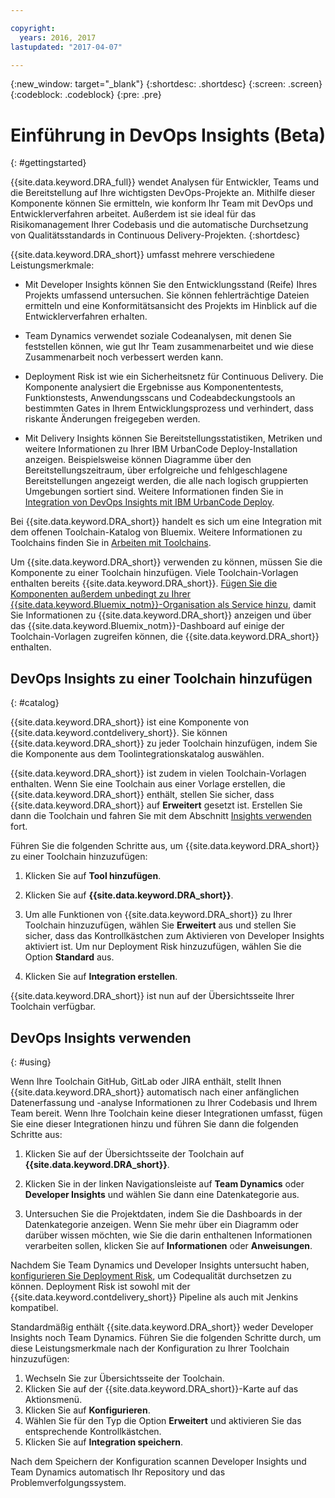```yaml
---

copyright:
  years: 2016, 2017
lastupdated: "2017-04-07"

---
```


{:new_window: target="_blank"}
{:shortdesc: .shortdesc}
{:screen: .screen}
{:codeblock: .codeblock}
{:pre: .pre}

# Einführung in DevOps Insights (Beta)
{: #gettingstarted}

{{site.data.keyword.DRA_full}} wendet Analysen für Entwickler, Teams und die Bereitstellung auf Ihre wichtigsten DevOps-Projekte an. Mithilfe dieser Komponente können Sie ermitteln, wie konform Ihr Team mit DevOps und Entwicklerverfahren arbeitet. Außerdem ist sie ideal für das Risikomanagement Ihrer Codebasis und die automatische Durchsetzung von Qualitätsstandards in Continuous Delivery-Projekten.
{:shortdesc}

{{site.data.keyword.DRA_short}} umfasst mehrere verschiedene Leistungsmerkmale:

   * Mit Developer Insights können Sie den Entwicklungsstand (Reife) Ihres Projekts umfassend untersuchen. Sie können fehlerträchtige Dateien ermitteln und eine Konformitätsansicht des Projekts im Hinblick auf die Entwicklerverfahren erhalten. 

   * Team Dynamics verwendet soziale Codeanalysen, mit denen Sie feststellen können, wie gut Ihr Team zusammenarbeitet und wie diese Zusammenarbeit noch verbessert werden kann. 

   * Deployment Risk ist wie ein Sicherheitsnetz für Continuous Delivery. Die Komponente analysiert die Ergebnisse aus Komponententests, Funktionstests, Anwendungsscans und Codeabdeckungstools an bestimmten Gates in Ihrem Entwicklungsprozess und verhindert, dass riskante Änderungen freigegeben werden. 

   * Mit Delivery Insights können Sie Bereitstellungsstatistiken, Metriken und weitere Informationen zu Ihrer IBM UrbanCode Deploy-Installation anzeigen. Beispielsweise können Diagramme über den Bereitstellungszeitraum, über erfolgreiche und fehlgeschlagene Bereitstellungen angezeigt werden, die alle nach logisch gruppierten Umgebungen sortiert sind. Weitere Informationen finden Sie in [Integration von DevOps Insights mit IBM UrbanCode Deploy](/docs/services/DevOpsInsights/uc_insights_overview.html). 

Bei {{site.data.keyword.DRA_short}} handelt es sich um eine Integration mit dem offenen Toolchain-Katalog von Bluemix. Weitere Informationen zu Toolchains finden Sie in [Arbeiten mit Toolchains](/docs/services/ContinuousDelivery/toolchains_working.html). 

Um {{site.data.keyword.DRA_short}} verwenden zu können, müssen Sie die Komponente zu einer Toolchain hinzufügen. Viele Toolchain-Vorlagen enthalten bereits {{site.data.keyword.DRA_short}}. [Fügen Sie die Komponenten außerdem unbedingt zu Ihrer {{site.data.keyword.Bluemix_notm}}-Organisation als Service hinzu](/docs/services/reqnsi.html), damit Sie Informationen zu {{site.data.keyword.DRA_short}} anzeigen und über das {{site.data.keyword.Bluemix_notm}}-Dashboard auf einige der Toolchain-Vorlagen zugreifen können, die {{site.data.keyword.DRA_short}} enthalten.   

## DevOps Insights zu einer Toolchain hinzufügen
{: #catalog}

{{site.data.keyword.DRA_short}} ist eine Komponente von {{site.data.keyword.contdelivery_short}}. Sie können {{site.data.keyword.DRA_short}} zu jeder Toolchain hinzufügen, indem Sie die Komponente aus dem Toolintegrationskatalog auswählen. 

{{site.data.keyword.DRA_short}} ist zudem in vielen Toolchain-Vorlagen enthalten. Wenn Sie eine Toolchain aus einer Vorlage erstellen, die {{site.data.keyword.DRA_short}} enthält, stellen Sie sicher, dass {{site.data.keyword.DRA_short}} auf **Erweitert** gesetzt ist. Erstellen Sie dann die Toolchain und fahren Sie mit dem Abschnitt [Insights verwenden](/docs/services/DevOpsInsights/index.html#using) fort. 

Führen Sie die folgenden Schritte aus, um {{site.data.keyword.DRA_short}} zu einer Toolchain hinzuzufügen:

1. Klicken Sie auf **Tool hinzufügen**. 

2. Klicken Sie auf **{{site.data.keyword.DRA_short}}**.

3. Um alle Funktionen von {{site.data.keyword.DRA_short}} zu Ihrer Toolchain hinzuzufügen, wählen Sie **Erweitert** aus und stellen Sie sicher, dass das Kontrollkästchen zum Aktivieren von Developer Insights aktiviert ist. Um nur Deployment Risk hinzuzufügen, wählen Sie die Option **Standard** aus.  

4. Klicken Sie auf **Integration erstellen**.

{{site.data.keyword.DRA_short}} ist nun auf der Übersichtsseite Ihrer Toolchain verfügbar. 

## DevOps Insights verwenden
{: #using}

Wenn Ihre Toolchain GitHub, GitLab oder JIRA enthält, stellt Ihnen {{site.data.keyword.DRA_short}} automatisch nach einer anfänglichen Datenerfassung und -analyse Informationen zu Ihrer Codebasis und Ihrem Team bereit. Wenn Ihre Toolchain keine dieser Integrationen umfasst, fügen Sie eine dieser Integrationen hinzu und führen Sie dann die folgenden Schritte aus:

1. Klicken Sie auf der Übersichtsseite der Toolchain auf **{{site.data.keyword.DRA_short}}**. 

2. Klicken Sie in der linken Navigationsleiste auf **Team Dynamics** oder **Developer Insights** und wählen Sie dann eine Datenkategorie aus. 

3. Untersuchen Sie die Projektdaten, indem Sie die Dashboards in der Datenkategorie anzeigen. Wenn Sie mehr über ein Diagramm oder darüber wissen möchten, wie Sie die darin enthaltenen Informationen verarbeiten sollen, klicken Sie auf **Informationen** oder **Anweisungen**. 

Nachdem Sie Team Dynamics und Developer Insights untersucht haben, [konfigurieren Sie Deployment Risk](/docs/services/DevOpsInsights/insights_risk.html), um Codequalität durchsetzen zu können. Deployment Risk ist sowohl mit der {{site.data.keyword.contdelivery_short}} Pipeline als auch mit Jenkins kompatibel.    

Standardmäßig enthält {{site.data.keyword.DRA_short}} weder Developer Insights noch Team Dynamics. Führen Sie die folgenden Schritte durch, um diese Leistungsmerkmale nach der Konfiguration zu Ihrer Toolchain hinzuzufügen:

1. Wechseln Sie zur Übersichtsseite der Toolchain. 
2. Klicken Sie auf der {{site.data.keyword.DRA_short}}-Karte auf das Aktionsmenü. 
3. Klicken Sie auf **Konfigurieren**. 
4. Wählen Sie für den Typ die Option **Erweitert** und aktivieren Sie das entsprechende Kontrollkästchen. 
5. Klicken Sie auf **Integration speichern**. 

Nach dem Speichern der Konfiguration scannen Developer Insights und Team Dynamics automatisch Ihr Repository und das Problemverfolgungssystem. 
